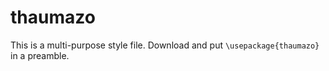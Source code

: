 # thaumazo

This is a multi-purpose style file. Download and put `\usepackage{thaumazo}` in a preamble.

[comment]: <> (θαυμάζω)
